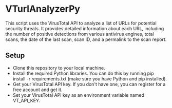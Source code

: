 # VTurlAnalyzerPy
This script uses the VirusTotal API to analyze a list of URLs for potential security threats. It provides detailed information about each URL, including the number of positive detections from various antivirus engines, total scans, the date of the last scan, scan ID, and a permalink to the scan report.

## Setup

   * Clone this repository to your local machine.
   * Install the required Python libraries. You can do this by running pip install -r requirements.txt (make sure you have Python and pip installed).
   * Get your VirusTotal API key. If you don't have one, you can register for a free account and get it.
   * Set your VirusTotal API key as an environment variable named VT_API_KEY.
